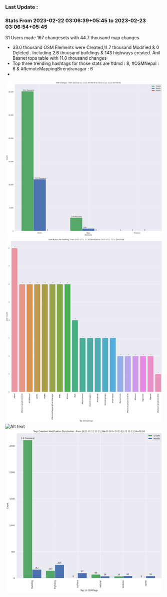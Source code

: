 ### Last Update :

### Stats From 2023-02-22 03:06:39+05:45 to 2023-02-23 03:06:54+05:45

31 Users made 167 changesets with 44.7 thousand map changes.
- 33.0 thousand OSM Elements were Created,11.7 thousand Modified & 0 Deleted . Including 2.6 thousand buildings & 143 highways created. Anil Basnet tops table with 11.0 thousand changes
- Top three trending hashtags for those stats are #dmd : 8, #OSMNepal : 6 & #RemoteMappingBirendranagar : 6
- 
![Alt text](./charts/osm_changes.png) 
![Alt text](./charts/users_per_hashtag.png) 
![Alt text](./charts/users_per_country.png) 
![Alt text](./charts/tags.png) 
